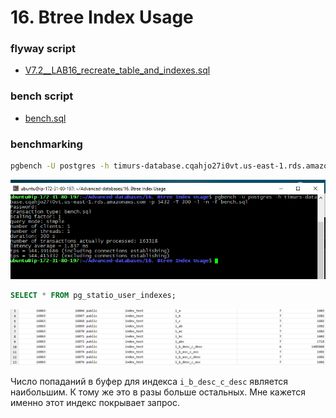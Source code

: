 # 16. Btree Index Usage
 
 ### flyway script
 + [V7.2__LAB16_recreate_table_and_indexes.sql](../flyway-6.4.1/sql/V7.2__LAB16_recreate_table_and_indexes.sql)

 ### bench script
 + [bench.sql](bench.sql)

### benchmarking

 
```bash
pgbench -U postgres -h timurs-database.cqahjo27i0vt.us-east-1.rds.amazonaws.com -p 5432 -T 300 -l -n -f bench.sql
```

![](images/1.png)

```sql
SELECT * FROM pg_statio_user_indexes;
```

![](images/3.png)

Число попаданий в буфер для индекса `i_b_desc_c_desc` является наибольшим. 
К тому же это в разы больше остальных.
Мне кажется именно этот индекс покрывает запрос.